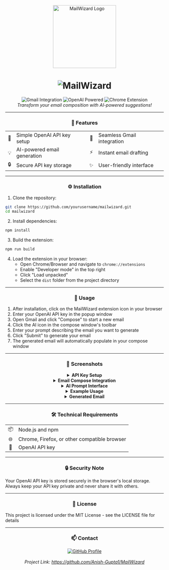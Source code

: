 <div align="center">
  <img src="assets/mailwizard-logo.png" alt="MailWizard Logo" width="200"/>
  <h1>
    <img src="https://img.shields.io/badge/Mail-Wizard-blueviolet?style=for-the-badge&logo=gmail" alt="MailWizard" />
  </h1>
  <p>
    <img src="https://img.shields.io/badge/Gmail-Integration-red?style=flat-square&logo=gmail" alt="Gmail Integration"/>
    <img src="https://img.shields.io/badge/OpenAI-Powered-green?style=flat-square&logo=openai" alt="OpenAI Powered"/>
    <img src="https://img.shields.io/badge/Chrome-Extension-blue?style=flat-square&logo=google-chrome" alt="Chrome Extension"/>
    <br/>
    <i>Transform your email composition with AI-powered suggestions!</i>
  </p>
</div>

---

<div align="center">
  <h3>🚀 Features</h3>
</div>

<div align="center">
  <table>
    <tr>
      <td align="center">🔑</td>
      <td>Simple OpenAI API key setup</td>
      <td align="center">🎯</td>
      <td>Seamless Gmail integration</td>
    </tr>
    <tr>
      <td align="center">💡</td>
      <td>AI-powered email generation</td>
      <td align="center">⚡</td>
      <td>Instant email drafting</td>
    </tr>
    <tr>
      <td align="center">🔒</td>
      <td>Secure API key storage</td>
      <td align="center">✨</td>
      <td>User-friendly interface</td>
    </tr>
  </table>
</div>

---

<div align="center">
  <h3>⚙️ Installation</h3>
</div>

<div align="left">

1. Clone the repository:
```bash
git clone https://github.com/yourusername/mailwizard.git
cd mailwizard
```

2. Install dependencies:
```bash
npm install
```

3. Build the extension:
```bash
npm run build
```

4. Load the extension in your browser:
   - Open Chrome/Browser and navigate to `chrome://extensions`
   - Enable "Developer mode" in the top right
   - Click "Load unpacked"
   - Select the `dist` folder from the project directory
</div>

---

<div align="center">
  <h3>📱 Usage</h3>
</div>

<div align="left">

1. After installation, click on the MailWizard extension icon in your browser
2. Enter your OpenAI API key in the popup window
3. Open Gmail and click "Compose" to start a new email
4. Click the AI icon in the compose window's toolbar
5. Enter your prompt describing the email you want to generate
6. Click "Submit" to generate your email
7. The generated email will automatically populate in your compose window
</div>

---

<div align="center">
  <h3>📸 Screenshots</h3>
</div>
<div align="center">
  <details>
    <summary><b>API Key Setup</b></summary>
    <img src="screenshots/api-key-setup.png" alt="API Key Setup" width="400"/>
    <p><i>Extension popup for setting up your OpenAI API key</i></p>
  </details>
  <details>
    <summary><b>Email Compose Integration</b></summary>
    <img src="screenshots/compose-integration.png" alt="Email Compose Integration" width="400"/>
    <p><i>AI icon integrated into Gmail's compose window</i></p>
  </details>
  <details>
    <summary><b>AI Prompt Interface</b></summary>
    <img src="screenshots/prompt-interface.png" alt="AI Prompt Interface" width="400"/>
    <p><i>Interface for entering your email generation prompt</i></p>
  </details>
  <details>
    <summary><b>Example Usage</b></summary>
    <img src="screenshots/example-prompt.png" alt="Example Prompt" width="400"/>
    <p><i>Example of entering a prompt for birthday invitation</i></p>
  </details>
  <details>
    <summary><b>Generated Email</b></summary>
    <img src="screenshots/generated-email.png" alt="Generated Email" width="400"/>
    <p><i>Examplex of an automatically generated email</i></p>
  </details>
</div>

---

<div align="center">
  <h3>🛠️ Technical Requirements</h3>
</div>

<div align="center">
  <table>
    <tr>
      <td align="center">📦</td>
      <td>Node.js and npm</td>
    </tr>
    <tr>
      <td align="center">🌐</td>
      <td>Chrome, Firefox, or other compatible browser</td>
    </tr>
    <tr>
      <td align="center">🔑</td>
      <td>OpenAI API key</td>
    </tr>
  </table>
</div>

---

<div align="center">
  <h3>🔒 Security Note</h3>
</div>

<div align="left">

Your OpenAI API key is stored securely in the browser's local storage. Always keep your API key private and never share it with others.
</div>

---

<div align="center">
  <h3>📄 License</h3>
</div>

<div align="left">

This project is licensed under the MIT License - see the LICENSE file for details
</div>

---

<div align="center">
  <h3>📫 Contact</h3>
</div>

<div align="center">
  <a href="https://github.com/Anish-Gupta1">
    <img src="https://img.shields.io/badge/GitHub-Profile-blue?style=for-the-badge&logo=github" alt="GitHub Profile"/>
  </a>
  <br/>
  <br/>
  <i>Project Link: <a href="https://github.com/Anish-Gupta1/MailWizard">https://github.com/Anish-Gupta1/MailWizard</a></i>
</div>
